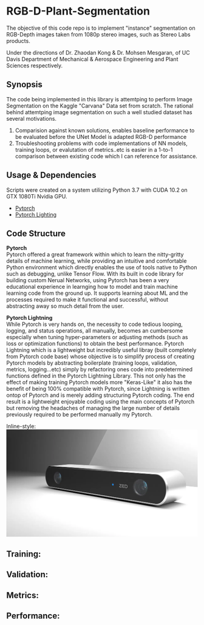 # RGB-D-Plant-Segmentation
The objective of this code repo is to implement "instance" segmentation on RGB-Depth images taken from 1080p stereo images, such as Stereo Labs products. 

Under the directions of Dr. Zhaodan Kong & Dr. Mohsen Mesgaran, of UC Davis Department of Mechanical & Aerospace Engineering and Plant Sciences respectively.

## Synopsis
The code being implemented in this library is attemtping to perform Image Segmentation on the Kaggle "Carvana" Data set from scratch. The rational behind attemtping image segmentation on such a well studied dataset has several motivations. 

1. Comparision against known solutions, enables baseline performance to be evaluated before the UNet Model is adapted RGB-D performance 
2. Troubleshooting problems with code implementations of NN models, training loops, or evalutation of metrics..etc is easier in a 1-to-1 comparison between existing code which I can reference for assistance.

## Usage & Dependencies 
Scripts were created on a system utilizing Python 3.7 with CUDA 10.2 on GTX 1080Ti Nvidia GPU. 

* [Pytorch](https://pytorch.org/) 
* [Pytorch Lighting](https://pytorch-lightning.readthedocs.io/en/latest/)

## Code Structure 

**Pytorch** <br>
Pytorch offered a great framework within which to learn the nitty-gritty details of machine learning, while providing an intuitive and comfortable Python environment which directly enables the use of tools native to Python such as debugging, unlike Tensor Flow. With its built in code library for building custom Nerual Networks, using Pytorch has been a very educational experience in learnging how to model and train machine learning code from the ground up. It supports learning about ML and the processes required to make it functional and successful, without abstracting away so much detail from the user.

**Pytorch Lightning**<br>
While Pytorch is very hands on, the necessity to code tedious looping, logging, and status operations, all manually, becomes an cumbersome especially when tuning hyper-parameters or adjusting methods (such as loss or optimization functions) to obtain the best performance. Pytorch Lightning which is a lightweight but incredibly useful libray (built completely from Pytorch code base) whose objective is to simplify process of creating Pytorch models by abstracting boilerplate (training loops, validation, metrics, logging...etc) simply by refactoring ones code into predetermined functions defined in the Pytorch Lightning Library. This not only has the effect of making training Pytorch models more "Keras-Like" it also has the benefit of being 100% compatible with Pytorch, since Lightning is written ontop of Pytorch and is merely adding structuring Pytorch coding. The end result is a lightweight enjoyable coding using the main concepts of Pytorch but removing the headaches of managing the large number of details previously required to be performed manually my Pytorch. 



Inline-style: 
![alt text](https://github.com/JonnyD1117/RGB-D-Plant-Segmentation/blob/master/ZED.jpg "Logo Title Text 1")

## Training: 

## Validation: 

## Metrics: 

## Performance:

